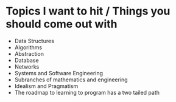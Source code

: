 # Topics I want to hit / Things you should come out with

- Data Structures
- Algorithms
- Abstraction
- Database
- Networks
- Systems and Software Engineering
- Subranches of mathematics and engineering
- Idealism and Pragmatism
- The roadmap to learning to program has a two tailed path